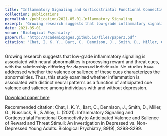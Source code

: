 ```yaml
---
title: "Inflammatory Signaling and Corticostriatal Functional Connectivity to Anticipated Valence and Salience of Reward and Threat Stimuli: An Investigation in Depressed vs. Non-Depressed Young Adults"
collection: publications
permalink: /publication/2021-05-01-Inflammatory Signaling
excerpt: 'Growing research suggests that low-grade inflammatory signaling is associated with neural abnormalities in processing reward and threat cues, with the relationship differing for depressed individuals. No studies have addressed whether the valence or salience of these cues characterizes the abnormalities. Thus, this study examined whether inflammation is associated with distinct neural patterns as a function of anticipated cue valence and salience among individuals with and without depression.'
date: 2021-05-01
venue: 'Biological Psychiatry'
paperurl: 'http://academicpages.github.io/files/paper3.pdf'
citation: 'Chat, I. K. Y., Bart, C., Dennison, J., Smith, D., Miller, G., Nusslock, R., &amp; Alloy, L. (2021). Inflammatory Signaling and Corticostriatal Functional Connectivity to Anticipated Valence and Salience of Reward and Threat Stimuli: An Investigation in Depressed vs. Non-Depressed Young Adults. Biological Psychiatry, 89(9), S298-S299.'
---
```

Growing research suggests that low-grade inflammatory signaling is associated with neural abnormalities in processing reward and threat cues, with the relationship differing for depressed individuals. No studies have addressed whether the valence or salience of these cues characterizes the abnormalities. Thus, this study examined whether inflammation is associated with distinct neural patterns as a function of anticipated cue valence and salience among individuals with and without depression.

[Download paper here](http://academicpages.github.io/files/paper3.pdf)

Recommended citation: Chat, I. K. Y., Bart, C., Dennison, J., Smith, D., Miller, G., Nusslock, R., & Alloy, L. (2021). Inflammatory Signaling and Corticostriatal Functional Connectivity to Anticipated Valence and Salience of Reward and Threat Stimuli: An Investigation in Depressed vs. Non-Depressed Young Adults. Biological Psychiatry, 89(9), S298-S299.